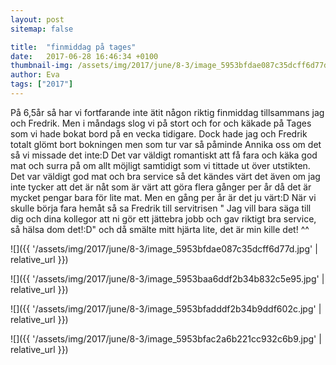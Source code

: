 ```yaml
---
layout: post
sitemap: false

title:  "finmiddag på tages"
date:   2017-06-28 16:46:34 +0100
thumbnail-img: /assets/img/2017/june/8-3/image_5953bfdae087c35dcff6d77d.jpg
author: Eva
tags: ["2017"]
---
```


På 6,5år så har vi fortfarande inte ätit någon riktig finmiddag tillsammans jag och Fredrik. Men i måndags slog vi på stort och for och käkade på Tages som vi hade bokat bord på en vecka tidigare. Dock hade jag och Fredrik totalt glömt bort bokningen men som tur var så påminde Annika oss om det så vi missade det inte:D Det var väldigt romantiskt att få fara och käka god mat och surra på om allt möjligt samtidigt som vi tittade ut över utstikten. Det var väldigt god mat och bra service så det kändes värt det även om jag inte tycker att det är nåt som är värt att göra flera gånger per år då det är mycket pengar bara för lite mat. Men en gång per år är det ju värt:D När vi skulle börja fara hemåt så sa Fredrik till servitrisen " Jag vill bara säga till dig och dina kollegor att ni gör ett jättebra jobb och gav riktigt bra service, så hälsa dom det!:D" och då smälte mitt hjärta lite, det är min kille det! ^^

![]({{ '/assets/img/2017/june/8-3/image_5953bfdae087c35dcff6d77d.jpg'  | relative_url }})

![]({{ '/assets/img/2017/june/8-3/image_5953baa6ddf2b34b832c5e95.jpg'  | relative_url }})

![]({{ '/assets/img/2017/june/8-3/image_5953bfadddf2b34b9ddf602c.jpg'  | relative_url }})

![]({{ '/assets/img/2017/june/8-3/image_5953bfac2a6b221cc932c6b9.jpg'  | relative_url }})

